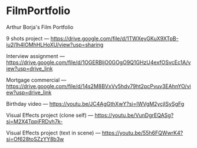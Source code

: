 # FilmPortfolio
Arthur Borja's Film Portfolio

9 shots project — https://drive.google.com/file/d/1TWXeyGKuX9XTpB-iu2j1h4IOMhHLHoXU/view?usp=sharing

Interview assignment — https://drive.google.com/file/d/1OGERBljO0GOgO9Q1GHzU4exfOSvcEc1A/view?usp=drive_link

Mortgage commercial — https://drive.google.com/file/d/14s2M8BVxVy5hdv79ht2pcPvuv3EAhnYO/view?usp=drive_link

Birthday video —  https://youtu.be/JC4AgGthXwY?si=IWVgM2ycjlSySgFg

Visual Effects project (clone self) — https://youtu.be/VunDgrEQASg?si=M2X4TppjFRDvh7k-

Visual Effects project (text in scene) — https://youtu.be/55h6FQWwrK4?si=Of628toSZzYY8b3w
